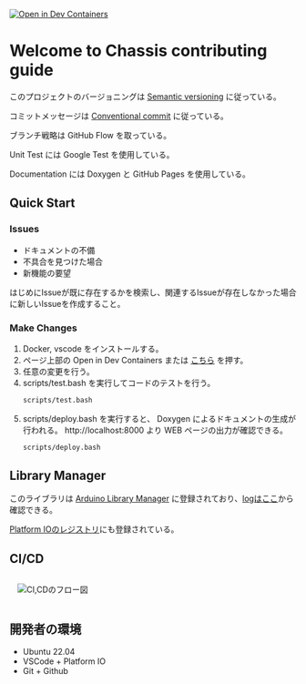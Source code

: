 [![Open in Dev Containers](https://img.shields.io/static/v1?label=Dev%20Containers&message=Open&color=blue&logo=visualstudiocode)](https://vscode.dev/redirect?url=vscode://ms-vscode-remote.remote-containers/cloneInVolume?url=https://github.com/teruyamato0731/Chassis)

# Welcome to Chassis contributing guide
このプロジェクトのバージョニングは [Semantic versioning](https://semver.org/lang/ja/) に従っている。

コミットメッセージは [Conventional commit](https://www.conventionalcommits.org/ja/v1.0.0/) に従っている。

ブランチ戦略は GitHub Flow を取っている。

Unit Test には Google Test を使用している。

Documentation には Doxygen と GitHub Pages を使用している。

## Quick Start

### Issues
- ドキュメントの不備
- 不具合を見つけた場合
- 新機能の要望

はじめにIssueが既に存在するかを検索し、関連するIssueが存在しなかった場合に新しいIssueを作成すること。

### Make Changes
1. Docker, vscode をインストールする。
1. ページ上部の Open in Dev Containers または [こちら](https://vscode.dev/redirect?url=vscode://ms-vscode-remote.remote-containers/cloneInVolume?url=https://github.com/teruyamato0731/Chassis) を押す。
1. 任意の変更を行う。
1. scripts/test.bash を実行してコードのテストを行う。
    ```bash
    scripts/test.bash
    ```
1. scripts/deploy.bash を実行すると、 Doxygen によるドキュメントの生成が行われる。
  http://localhost:8000 より WEB ページの出力が確認できる。
    ```bash
    scripts/deploy.bash
    ```

## Library Manager
このライブラリは [Arduino Library Manager](https://www.arduinolibraries.info/libraries/chassis) に登録されており、[logはここ](https://downloads.arduino.cc/libraries/logs/github.com/teruyamato0731/Chassis/)から確認できる。

[Platform IOのレジストリ](https://registry.platformio.org/libraries/teruyamato0731/Chassis)にも登録されている。

## CI/CD
<image src="./ci.drawio.svg" style="padding: 1em" alt="CI,CDのフロー図" />

## 開発者の環境
- Ubuntu 22.04
- VSCode + Platform IO
- Git + Github
